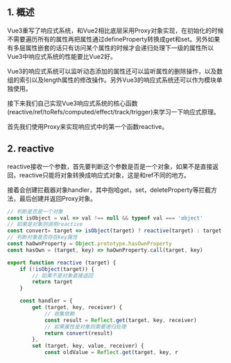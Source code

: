 ## 1. 概述

Vue3重写了响应式系统，和Vue2相比底层采用Proxy对象实现，在初始化的时候不需要遍历所有的属性再把属性通过defineProperty转换成get和set。另外如果有多层属性嵌套的话只有访问某个属性的时候才会递归处理下一级的属性所以Vue3中响应式系统的性能要比Vue2好。

Vue3的响应式系统可以监听动态添加的属性还可以监听属性的删除操作，以及数组的索引以及length属性的修改操作。另外Vue3的响应式系统还可以作为模块单独使用。

接下来我们自己实现Vue3响应式系统的核心函数(reactive/ref/toRefs/computed/effect/track/trigger)来学习一下响应式原理。

首先我们使用Proxy来实现响应式中的第一个函数reactive。

## 2. reactive

reactive接收一个参数，首先要判断这个参数是否是一个对象，如果不是直接返回，reactive只能将对象转换成响应式对象，这是和ref不同的地方。

接着会创建拦截器对象handler，其中抱哈get，set，deleteProperty等拦截方法，最后创建并返回Proxy对象。

```js
// 判断是否是一个对象
const isObject = val => val !== null && typeof val === 'object'
// 如果是对象则调用reactive
const convert= target => isObject(target) ? reactive(target) : target
// 判断对象是否存在key属性
const haOwnProperty = Object.prototype.hasOwnProperty
const hasOwn = (target, key) => haOwnProperty.call(target, key)

export function reactive (target) {
    if (!isObject(target)) {
        // 如果不是对象直接返回
        return target
    }

    const handler = {
        get (target, key, receiver) {
            // 收集依赖
            const result = Reflect.get(target, key, receiver)
            // 如果属性是对象则需要递归处理
            return convert(result)
        },
        set (target, key, value, receiver) {
            const oldValue = Reflect.get(target, key, r